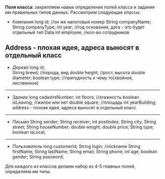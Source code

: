 **Поля класса**: 
закрепляем навык определения полей класса и задания им правильных типов данных. 
Рассмотрим следующие классы:

- Компания
  long id;              //он же налоговый номер
  String companyName;
  String companyType;
  int year;             //год основания, дата - это будет отдельный тип Data
  int employee;         //кол-во сотрудников

Address - плохая идея, адреса выносят в отдельный класс
------------------------------------------------------------
- *Дерево*
  long id;              
  String breed;         //порода, вид
  double height;        //рост, высота
  double diameter;
  boolean type;         //пригодность к чему то(хвойное, лиственное)
------------------------------------------------------------
- *Здание*
  long cadastreNumber;
  int floors;           //этажность
  boolean isLeaving;    //жилое или нет
  double square;        //площадь
  int yearBuilding;
  address - плохая идея, адреса выносят в отдельный класс
-----------------------------------------------------------
- *Письмо*
  String sender;
  String receiver;
  int postIndex;
  String city;
  String street;
  String houseNumber;
  double weight;
  double price;
  String type;
  boolean isLocal;
-----------------------------------------------------------

- *Пользователь*
  long customerId;
  String login;          //nickname
  String firstName;
  String lastName;
  String email;
  String phone;
  int age;
  boolean gender;
  String password;
  

Для каждого из классов делаем набор из 4-5 главных полей, определяем им типы.